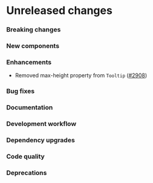 # Unreleased changes

### Breaking changes

### New components

### Enhancements

- Removed max-height property from `Tooltip` ([#2908](https://github.com/Shopify/polaris-react/pull/2908))

### Bug fixes

### Documentation

### Development workflow

### Dependency upgrades

### Code quality

### Deprecations
